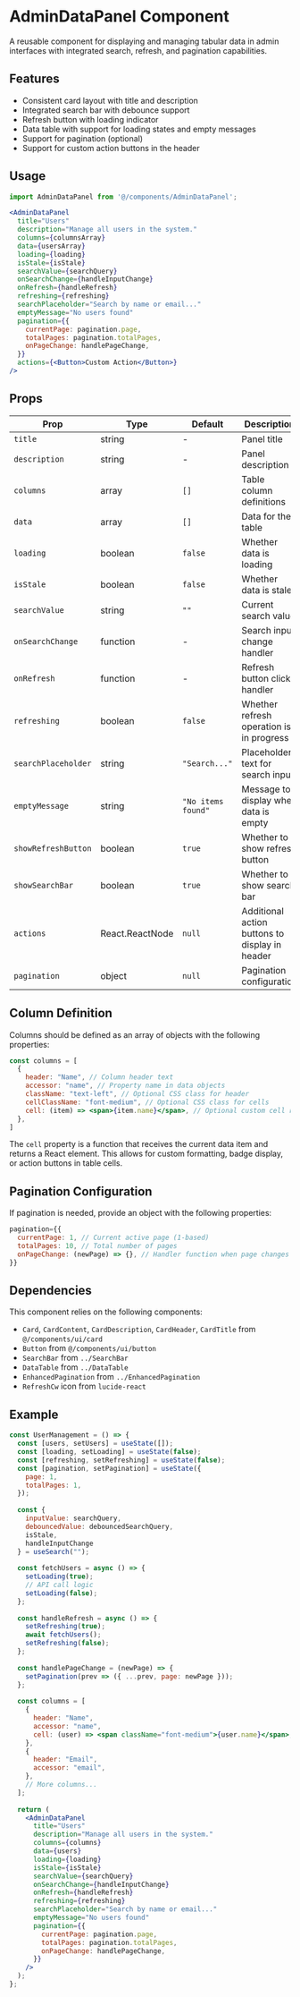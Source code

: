 # AdminDataPanel Component

A reusable component for displaying and managing tabular data in admin interfaces with integrated search, refresh, and pagination capabilities.

## Features

- Consistent card layout with title and description
- Integrated search bar with debounce support
- Refresh button with loading indicator
- Data table with support for loading states and empty messages
- Support for pagination (optional)
- Support for custom action buttons in the header

## Usage

```jsx
import AdminDataPanel from '@/components/AdminDataPanel';

<AdminDataPanel
  title="Users"
  description="Manage all users in the system."
  columns={columnsArray}
  data={usersArray}
  loading={loading}
  isStale={isStale}
  searchValue={searchQuery}
  onSearchChange={handleInputChange}
  onRefresh={handleRefresh}
  refreshing={refreshing}
  searchPlaceholder="Search by name or email..."
  emptyMessage="No users found"
  pagination={{
    currentPage: pagination.page,
    totalPages: pagination.totalPages,
    onPageChange: handlePageChange,
  }}
  actions={<Button>Custom Action</Button>}
/>
```

## Props

| Prop | Type | Default | Description |
|------|------|---------|-------------|
| `title` | string | - | Panel title |
| `description` | string | - | Panel description |
| `columns` | array | `[]` | Table column definitions |
| `data` | array | `[]` | Data for the table |
| `loading` | boolean | `false` | Whether data is loading |
| `isStale` | boolean | `false` | Whether data is stale |
| `searchValue` | string | `""` | Current search value |
| `onSearchChange` | function | - | Search input change handler |
| `onRefresh` | function | - | Refresh button click handler |
| `refreshing` | boolean | `false` | Whether refresh operation is in progress |
| `searchPlaceholder` | string | `"Search..."` | Placeholder text for search input |
| `emptyMessage` | string | `"No items found"` | Message to display when data is empty |
| `showRefreshButton` | boolean | `true` | Whether to show refresh button |
| `showSearchBar` | boolean | `true` | Whether to show search bar |
| `actions` | React.ReactNode | `null` | Additional action buttons to display in header |
| `pagination` | object | `null` | Pagination configuration |

## Column Definition

Columns should be defined as an array of objects with the following properties:

```jsx
const columns = [
  {
    header: "Name", // Column header text
    accessor: "name", // Property name in data objects
    className: "text-left", // Optional CSS class for header
    cellClassName: "font-medium", // Optional CSS class for cells
    cell: (item) => <span>{item.name}</span>, // Optional custom cell render function
  },
]
```

The `cell` property is a function that receives the current data item and returns a React element. This allows for custom formatting, badge display, or action buttons in table cells.

## Pagination Configuration

If pagination is needed, provide an object with the following properties:

```jsx
pagination={{
  currentPage: 1, // Current active page (1-based)
  totalPages: 10, // Total number of pages
  onPageChange: (newPage) => {}, // Handler function when page changes
}}
```

## Dependencies

This component relies on the following components:

- `Card`, `CardContent`, `CardDescription`, `CardHeader`, `CardTitle` from `@/components/ui/card`
- `Button` from `@/components/ui/button`
- `SearchBar` from `../SearchBar`
- `DataTable` from `../DataTable`
- `EnhancedPagination` from `../EnhancedPagination`
- `RefreshCw` icon from `lucide-react`

## Example

```jsx
const UserManagement = () => {
  const [users, setUsers] = useState([]);
  const [loading, setLoading] = useState(false);
  const [refreshing, setRefreshing] = useState(false);
  const [pagination, setPagination] = useState({
    page: 1,
    totalPages: 1,
  });
  
  const { 
    inputValue: searchQuery, 
    debouncedValue: debouncedSearchQuery,
    isStale,
    handleInputChange 
  } = useSearch("");
  
  const fetchUsers = async () => {
    setLoading(true);
    // API call logic
    setLoading(false);
  };
  
  const handleRefresh = async () => {
    setRefreshing(true);
    await fetchUsers();
    setRefreshing(false);
  };
  
  const handlePageChange = (newPage) => {
    setPagination(prev => ({ ...prev, page: newPage }));
  };
  
  const columns = [
    {
      header: "Name",
      accessor: "name",
      cell: (user) => <span className="font-medium">{user.name}</span>,
    },
    {
      header: "Email",
      accessor: "email",
    },
    // More columns...
  ];
  
  return (
    <AdminDataPanel
      title="Users"
      description="Manage all users in the system."
      columns={columns}
      data={users}
      loading={loading}
      isStale={isStale}
      searchValue={searchQuery}
      onSearchChange={handleInputChange}
      onRefresh={handleRefresh}
      refreshing={refreshing}
      searchPlaceholder="Search by name or email..."
      emptyMessage="No users found"
      pagination={{
        currentPage: pagination.page,
        totalPages: pagination.totalPages,
        onPageChange: handlePageChange,
      }}
    />
  );
};
```
